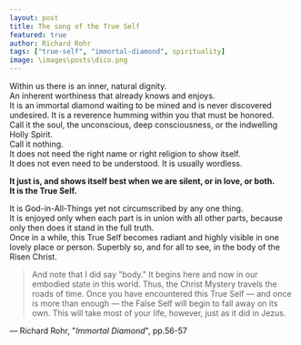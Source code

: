 ```yaml
---
layout: post
title: The song of the True Self
featured: true
author: Richard Rohr
tags: ["true-self", "immortal-diamond", spirituality]
image: \images\posts\dico.png
---
```


Within us there is an inner, natural dignity.  
An inherent worthiness that already knows and enjoys.  
It is an immortal diamond waiting to be mined and is never discovered undesired. 
It is a reverence humming within you that must be honored.  
Call it the soul, the unconscious, deep consciousness, or the indwelling Holly Spirit.  
Call it nothing.  
It does not need the right name or right religion to show itself.  
It does not even need to be understood. It is usually wordless. 

**It just is, and shows itself best when we are silent, or in love, or both.**  
**It is the True Self.**

It is God-in-All-Things yet not circumscribed by any one thing.  
It is enjoyed only when each part is in union with all other parts, because only then does it stand in the full truth.  
Once in a while, this True Self becomes radiant and highly visible in one lovely place or person.
Superbly so, and for all to see, in the body of the Risen Christ.  

>And note that I did say "body." It begins here and now in our embodied state in this world. Thus, the Christ Mystery travels the roads of time. Once you have encountered this True Self ― and once is more than enough ― the False Self will begin to fall away on its own. This will take most of your life, however, just as it did in Jezus.

― Richard Rohr, "_Immortal Diamond_", pp.56-57

